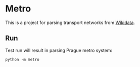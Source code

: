 # Metro

This is a project for parsing transport networks from
[Wikidata](https://wikidata.org).

## Run

Test run will result in parsing Prague metro system:

```shell
python -m metro
```